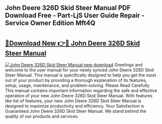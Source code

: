 ## John Deere 326D Skid Steer Manual PDF Download Free - Part-LjS User Guide Repair - Service Owner Edition Mft4Q

# <h2><a href="http://bc87506.oget.top/?id=John+Deere+326D+Skid+Steer+Manual">🔗Download New 👉🔴 John Deere 326D Skid Steer Manual</a></h2>

[![John Deere 326D Skid Steer Manual new download](https://i.imgur.com/5g1atiW.png)](http://bc87506.oget.top/?id=John+Deere+326D+Skid+Steer+Manual)
Greetings and welcome to the user manual for your newly synced John Deere 326D Skid Steer Manual. This manual is specifically designed to help you get the most out of your product by providing a thorough explanation of its features, setup, usage, maintenance, and problem-solving. Please Read Carefully This manual contains important information regarding the safe and effective operation of your new John Deere 326D Skid Steer Manual. With features like list of features, your new John Deere 326D Skid Steer Manual is designed to maximize productivity and efficiency. Your Satisfaction is Guaranteed John Deere 326D Skid Steer Manual. We stand behind the quality of our products and services.
